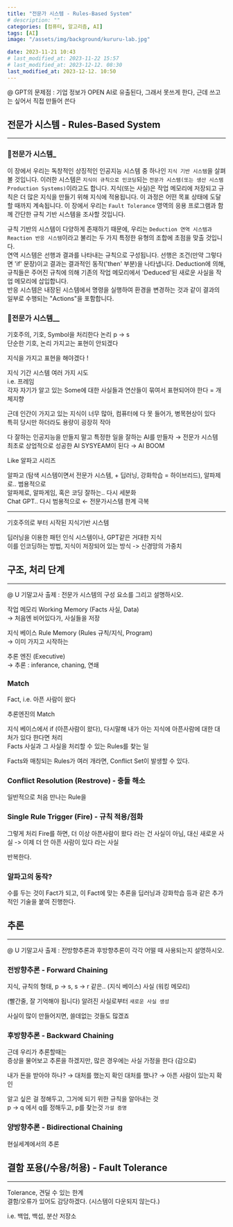 ```yaml
---
title: "전문가 시스템 - Rules-Based System"
# description: ""
categories: [컴퓨터, 알고리즘, AI]
tags: [AI]
image: "/assets/img/background/kururu-lab.jpg"

date: 2023-11-21 10:43
# last_modified_at: 2023-11-22 15:57
# last_modified_at: 2023-12-12. 08:30
last_modified_at: 2023-12-12. 10:50
---
```


@ GPT의 문제점 : 기업 정보가 OPEN AI로 유출된다, 그래서 못쓰게 한다, 근데 쓰고는 싶어서 직접 만들어 쓴다  

## 전문가 시스템 - Rules-Based System

---

### 🫧전문가 시스템_

이 장에서 우리는 독창적인 상징적인 인공지능 시스템 중 하나인 `지식 기반 시스템`을 살펴볼 것입니다. 이러한 시스템은 `지식이 규칙으로 인코딩`되는 `전문가 시스템(또는 생산 시스템 Production Systems)`이라고도 합니다. 지식(또는 사실)은 작업 메모리에 저장되고 규칙은 더 많은 지식을 만들기 위해 지식에 적용됩니다. 이 과정은 어떤 목표 상태에 도달할 때까지 계속됩니다. 이 장에서 우리는 `Fault Tolerance` 영역의 응용 프로그램과 함께 간단한 규칙 기반 시스템을 조사할 것입니다.  

규칙 기반의 시스템이 다양하게 존재하기 때문에, 우리는 `Deduction 연역 시스템과 Reaction 반응 시스템`이라고 불리는 두 가지 특정한 유형의 조합에 초점을 맞출 것입니다.  
연역 시스템은 선행과 결과를 나타내는 규칙으로 구성됩니다. 선행은 조건(만약 그렇다면 'if' 문장)이고 결과는 결과적인 동작('then' 부분)을 나타냅니다. Deduction에 의해, 규칙들은 주어진 규칙에 의해 기존의 작업 메모리에서 'Deduced'된 새로운 사실을 작업 메모리에 삽입합니다.  
반응 시스템은 내장된 시스템에서 명령을 실행하여 환경을 변경하는 것과 같이 결과의 일부로 수행되는 "Actions"을 포함합니다.  

### 🫧전문가 시스템__

기호주의, 기호, Symbol을 처리한다 논리 p → s  
단순한 기호, 논리 가지고는 표현이 안되겠다  

지식을 가지고 표현을 해야겠다 !  

지식 기간 시스템 여러 가지 시도  
i.e. 프레임  
각자 자기가 알고 있는 Some에 대한 사실들과 연산들이 묶여서 표현되어야 한다 = 개체지향  

근데 인간이 가지고 있는 지식이 너무 많아, 컴퓨터에 다 못 들어가, 병목현상이 있다  
특히 당시만 하더라도 용량이 굉장히 작아  

다 잘하는 인공지능을 만들지 말고 특정한 일을 잘하는 AI를 만들자 → 전문가 시스템  
최초로 상업적으로 성공한 AI SYSYEAM이 된다 → AI BOOM  

Like 알파고 시리즈  

알파고 (탐색 시스템이면서 전문가 시스템, + 딥러닝, 강화학습 = 하이브리드), 알파제로.. 범용적으로  
알파제로, 알파게임, 혹은 코딩 잘하는.. 다시 세분화  
Chat GPT.. 다시 범용적으로 ← 전문가시스템 한계 극복

---

기호주의로 부터 시작된 지식기반 시스템  

딥러닝을 이용한 패턴 인식 시스템이나, GPT같은 거대한 지식  
이를 인코딩하는 방법, 지식이 저장되어 있는 방식 -> 신경망의 가중치  

## 구조, 처리 단계

---

@ U 기말고사 출제 : 전문가 시스템의 구성 요소를 그리고 설명하시오.  

작업 메모리 Working Memory (Facts 사실, Data)  
→ 처음엔 비어있다가, 사실들을 저장  

지식 베이스 Rule Memory (Rules 규칙/지식, Program)  
→ 이미 가지고 시작하는  

추론 엔진 (Executive)  
→ 추론 : inferance, chaning, 연쇄  

### Match

Fact, i.e. 아픈 사람이 왔다  

추론엔진의 Match  

지식 베이스에서 if (아픈사람이 왔다), 다시말해 내가 아는 지식에 아픈사람에 대한 대처가 있다 한다면 처리  
Facts 사실과 그 사실을 처리할 수 있는 Rules를 찾는 일  

Facts와 매칭되는 Rules가 여러 개라면, Conflict Set이 발생할 수 있다.  

### Conflict Resolution (Restrove) - 충돌 해소

일반적으로 처음 만나는 Rule을  

### Single Rule Trigger (Fire) - 규칙 적용/점화

그렇게 처리 Fire를 하면, 더 이상 아픈사람이 왔다 라는 건 사실이 아님, 대신 새로운 사실 -> 이제 더 안 아픈 사람이 있다 라는 사실  

반복한다.  

### 알파고의 동작?

수를 두는 것이 Fact가 되고, 이 Fact에 맞는 추론을 딥러닝과 강화학습 등과 같은 추가적인 기술을 붙여 진행한다.  

## 추론

---

@ U 기말고사 출제 : 전방향추론과 후방향추론이 각각 어떨 때 사용되는지 설명하시오.  

### 전방향추론 - Forward Chaining

지식, 규칙의 형태, p -> s, s -> r 같은.. (지식 베이스)
사실 (워킹 메모리)  

(빨간줄, 잘 기억해야 됩니다)
알려진 사실로부터 `새로운 사실 생성`  

사실이 많이 만들어지면, 쓸데없는 것들도 많겠죠  

### 후방향추론 - Backward Chaining

근데 우리가 추론할때는  
증상을 물어보고 추론을 하겠지만, 많은 경우에는 사실 가정을 한다 (감으로)

내가 돈을 받아야 하나? → 대처를 했는지 확인
대처를 했나? → 아픈 사람이 있는지 확인

알고 싶은 걸 정해두고, 그거에 되기 위한 규칙을 알아내는 것  
p → q 에서 q를 정해두고, p를 찾는것
`가설 증명`  

### 양방향추론 - Bidirectional Chaining

현실세계에서의 추론  

## 결함 포용(/수용/허용) - Fault Tolerance

---

Tolerance, 견딜 수 있는 한계  
결함/오류가 있어도 감당하겠다. (시스템이 다운되지 않는다.)  

i.e. 백업, 백섭, 분산 저장소  
